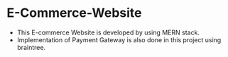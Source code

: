 # E-Commerce-Website

* This E-commerce Website is developed by using MERN stack.
* Implementation of Payment Gateway is also done in this project using braintree.


